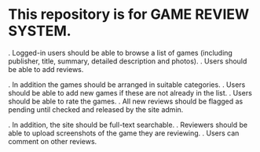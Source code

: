 # This repository is for GAME REVIEW SYSTEM.

 . Logged-in users should be able to browse a list of games (including publisher, title, summary, detailed description and photos).
 . Users should be able to add reviews.

 . In addition the games should be arranged in suitable categories.
 . Users should be able to add new games if these are not already in the list.
 . Users should be able to rate the games.
 . All new reviews should be flagged as pending until checked and released by the site admin.

 . In addition, the site should be full-text searchable.
 . Reviewers should be able to upload screenshots of the game they are reviewing.
 . Users can comment on other reviews.




